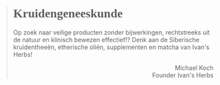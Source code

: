 ><h1 style="font-family:papyrus">Kruidengeneeskunde</h1 style="font-family:lato">
>
>Op zoek naar veilige producten zonder bijwerkingen, rechtstreeks uit de natuur en klinisch bewezen effectief!? Denk aan de Siberische kruidentheeën, etherische oliën, supplementen en matcha van Ivan's Herbs!
>
> <p style="text-align: right">Michael Koch<br>Founder Ivan's Herbs</p>
